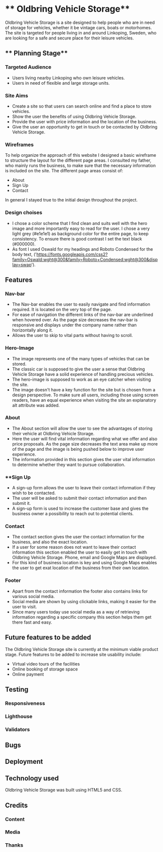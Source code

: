 # ** Oldbring Vehicle Storage**

Oldbring Vehicle Storage is a site designed to help people who are in need of storage for vehicles, whether it be vintage cars, boats or motorhomes. The site is targeted for people living in and around Linkoping, Sweden, who are looking for a safe and secure place for their leisure vehicles. 

## ** Planning Stage**

### **Targeted Audience**
* Users living nearby Linkoping who own leisure vehicles. 
* Users in need of flexible and large storage units. 

### **Site Aims**
* Create a site so that users can search online and find a place to store vehicles. 
* Show the user the benefits of using Oldbring Vehicle Storage. 
* Provide the user with price information and the location of the business. 
* Give the user an opportunity to get in touch or be contacted by Oldbring Vehicle Storage. 

### **Wireframes** 
To help organize the approach of this website I designed a basic wireframe to structure the layout for the different page areas. I consulted my father, who mainly runs the business, to make sure that the necessary information is included on the site. 
The different page areas consist of: 
* About
* Sign Up
* Contact

In general I stayed true to the initial design throughout the project.

### **Design choises**
* I chose a color scheme that I find clean and suits well with the hero image and more importantly easy to read for the user. I chose a very light grey (#e1e1e1) as background color for the entire page, to keep consistency. To ensure there is good contrast I set the text black (#000000). 
* As font I used Oswald for my headings and Roboto Condensed for the body text, ('https://fonts.googleapis.com/css2?family=Oswald:wght@300&family=Roboto+Condensed:wght@300&display=swap'). 

## **Features**
### **Nav-bar**

* The Nav-bar enables the user to easily navigate and find information required. It is located on the very top of the page. 
* For ease of navigation the different links of the nav-bar are underlined when hovered over. As the page size decreases the nav-bar is responsive and displays under the company name rather than horizontally along it. 
* Allows the user to skip to vital parts without having to scroll.

### **Hero-Image**
* The image represents one of the many types of vehicles that can be stored.
* The classic car is supposed to give the user a sense that Oldbring Vehicle Storage have a solid experience of handling precious vehicles. 
* The hero-image is supposed to work as an eye catcher when visiting the site. 
* The image doesn't have a key function for the site but is chosen from a design perspective. To make sure all users, including those using screen readers, have an equal experience when visiting the site an explanatory alt attribute was added. 

### **About**
* The About section will allow the user to see the advantages of storing their vehicle at Oldbring Vehicle Storage. 
* Here the user will find vital information regarding what we offer and also price proposals. As the page size decreases the text area make up more of the page and the image is being pushed below to improve user experience. 
* The information provided in this section gives the user vital information to determine whether they want to pursue collaboration. 

### **Sign Up
* A sign-up form allows the user to leave their contact information if they wish to be contacted. 
* The user will be asked to submit their contact information and then submit it. 
* A sign-up form is used to increase the customer base and gives the business owner a possibility to reach out to potential clients. 

### **Contact**
* The contact section gives the user the contact information for the business, and also the exact location. 
* If a user for some reason does not want to leave their contact information this section enabled the user to easily get in touch with Oldbring Vehicle Storage. Phone, email and Google Maps are displayed. 
* For this kind of business location is key and using Google Maps enables the user to get exat location of the business from their own location. 

### **Footer**
* Apart from the contact information the footer also contains links for various social media. 
* Social media are shown by using clickable links, making it easier for the user to visit. 
* Since many users today use social media as a way of retrieving information regarding a specific company this section helps them get there fast and easy. 

## **Future features to be added**
The Oldbring Vehicle Storage site is currently at the minimum viable product stage. Future features to be added to increase site usability include: 
* Virtual video tours of the facilities
* Online booking of storage space
* Online payment

## **Testing**

### **Responsiveness**

### **Lighthouse**

### **Validators**

## **Bugs**

## **Deployment**

## **Technology used**
Oldbring Vehicle Storage was built using HTML5 and CSS. 

## **Credits**

### **Content**

### **Media**

### **Thanks**
